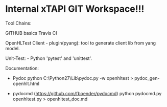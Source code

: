 # Internal xTAPI GIT Workspace!!!


Tool Chains: 

GITHUB basics
Travis CI

OpenHLTest Client
    - plugin(pyang): tool to generate client lib from yang model.

Unit-Test:
    - Python 'pytest' and 'unittest'.

Documentation:  
- Pydoc 
    python C:\Python27\Lib\pydoc.py -w openhltest > pydoc_gen-openhlt.html

- pydocmd  (https://github.com/fboender/pydocmd)
    python pydocmd.py openhltest.py > openhltest_doc.md
